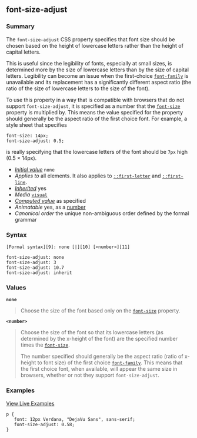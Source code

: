 ## font-size-adjust

### Summary

The `font-size-adjust` CSS property specifies that font size should be chosen based on the height of lowercase letters rather than the height of capital letters.

This is useful since the legibility of fonts, especially at small sizes, is determined more by the size of lowercase letters than by the size of capital letters. Legibility can become an issue when the first-choice [`font-family`][0] is unavailable and its replacement has a significantly different aspect ratio (the ratio of the size of lowercase letters to the size of the font).

To use this property in a way that is compatible with browsers that do not support `font-size-adjust`, it is specified as a number that the [`font-size`][1] property is multiplied by. This means the value specified for the property should generally be the aspect ratio of the first choice font. For example, a style sheet that specifies

    font-size: 14px;  
    font-size-adjust: 0.5;
    

is really specifying that the lowercase letters of the font should be `7px` high (0.5 × 14px).

* _[Initial value][2]_ `none` 
* _Applies to_ all elements. It also applies to [`::first-letter`][3] and [`::first-line`][4]. 
* _[Inherited][5]_ yes 
* _Media_ [`visual`][6] 
* _[Computed value][7]_ as specified 
* _Animatable_ yes, as a [number][8] 
* _Canonical order_ the unique non-ambiguous order defined by the formal grammar

### Syntax

    [Formal syntax][9]: none [|][10] [<number>][11]

    font-size-adjust: none
    font-size-adjust: 3
    font-size-adjust: 10.7
    font-size-adjust: inherit
    

### Values

**`none`**

> Choose the size of the font based only on the [`font-size`][1] property.

**`<number>`**

> Choose the size of the font so that its lowercase letters (as determined by the x-height of the font) are the specified number times the [`font-size`][1].
> 
> The number specified should generally be the aspect ratio (ratio of x-height to font size) of the first choice [`font-family`][0]. This means that the first choice font, when available, will appear the same size in browsers, whether or not they support `font-size-adjust`.
> 

### Examples

[View Live Examples][12]

    p {
       font: 12px Verdana, "DejaVu Sans", sans-serif;
       font-size-adjust: 0.58;
    } 



[0]: https://developer.mozilla.org/en/docs/Web/CSS/font-family "The font-family CSS property allows for a prioritized list of font family names and/or generic family names to be specified for the selected element. Unlike most other CSS properties, values are separated by a comma to indicate that they are alternatives. The browser will select the first font on the list that is installed on the computer, or that can be downloaded using the information provided by a @font-face at-rule."
[1]: https://developer.mozilla.org/en/docs/Web/CSS/font-size "The font-size CSS property specifies the size of the font – specifically the desired height of glyphs from the font. Setting the font size may, in turn, change the size of other items, since it is used to compute the value of em and ex length units."
[2]: https://developer.mozilla.org/en/docs/CSS/initial_value
[3]: https://developer.mozilla.org/en/docs/Web/CSS/::first-letter "The ::first-letter CSS pseudo-element selects the first letter of the first line of a block, if it is not preceded by any other content (such as images or inline tables) on its line."
[4]: https://developer.mozilla.org/en/docs/Web/CSS/::first-line "The ::first-line CSS pseudo-element applies styles only to the first line of an element. The amount of the text on the first line depends of numerous factors, like the width of the elements or of the document, but also of the font size of the text. As all pseudo-elements, the selectors containing ::first-line does not match any real HTML element."
[5]: https://developer.mozilla.org/en/docs/CSS/inheritance
[6]: https://developer.mozilla.org/en/docs/CSS/@media#Media_groups
[7]: https://developer.mozilla.org/en/docs/CSS/computed_value
[8]: https://developer.mozilla.org/en/docs/CSS/number#Interpolation "Values of the <number> CSS data type are interpolated as real, floating-point, numbers."
[9]: https://developer.mozilla.org/en/docs/CSS/Value_definition_syntax "CSS/Value_definition_syntax"
[10]: https://developer.mozilla.org/en/docs/CSS/Value_definition_syntax#Single_bar "Single bar: The two entities are optional, but exactly one must be present."
[11]: https://developer.mozilla.org/en/docs/Web/CSS/number
[12]: /samples/cssref/font-size-adjust.html